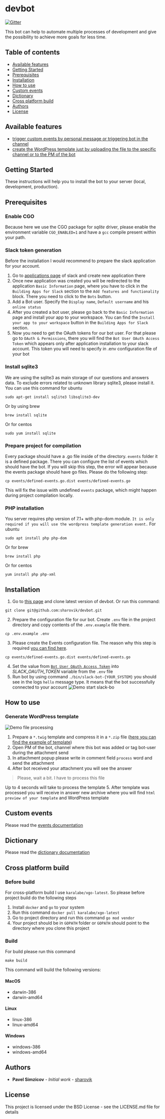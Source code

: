 # devbot
[![Gitter](https://badges.gitter.im/devbot-tool/community.svg)](https://gitter.im/devbot-tool/community?utm_source=badge&utm_medium=badge&utm_campaign=pr-badge)

This bot can help to automate multiple processes of development and give the possibility to achieve more goals for less time.

## Table of contents
- [Available features](#generate-wordpress-template)
- [Getting Started](#getting-started)
- [Prerequisites](#prerequisites)
- [Installation](#installation)
- [How to use](#how-to-use)
- [Custom events](#custom-events)
- [Dictionary](#dictionary)
- [Cross platform build](#cross-platform-build)
- [Authors](#authors)
- [License](#license)

## Available features
* [trigger custom events by personal message or triggering bot in the channel](documentation/events.md)
* [create the WordPress template just by uploading the file to the specific channel or to the PM of the bot](#generate-wordpress-template)

## Getting Started

These instructions will help you to install the bot to your server (local, development, production).

## Prerequisites

### Enable CGO
Because here we use the CGO package for *sqlite* driver, please enable the environment variable `CGO_ENABLED=1` and have a `gcc` compile present within your path.

### Slack token generation
Before the installation I would recommend to prepare the slack application for your account. 
1. Go to [applications page](https://api.slack.com/apps?new_app=1) of slack and create new application there
2. Once new application was created you will be redirected to the application `Basic Information` page, where you have to click in the `Building Apps for Slack` section to the `Add features and functionality` block. There you need to click to the `Bots` button.
3. Add a Bot user. Specify the `Display name`, `Default username` and his `online status`
4. After you created a bot user, please go back to the `Basic Information` page and install your app to your workspace. You can find the `Install your app to your workspace` button in the `Building Apps for Slack` section.
5. Now you need to get the OAuth tokens for our bot user. For that please go to `OAuth & Permissions`, there you will find the `Bot User OAuth Access Token` which appears only after application installation to your slack account. This token you will need to specify in .env configuration file of your bot

### Install sqlite3
We are using the sqlite3 as main storage of our questions and answers data. To exclude errors related to unknown library sqlite3, please install it.
You can use this command for ubuntu
```
sudo apt-get install sqlite3 libsqlite3-dev
```
Or by using brew
```
brew install sqlite
```
Or for centos
```
sudo yum install sqlite
```

### Prepare project for compilation
Every package should have a .go file inside of the directory. `events` folder it is a defined package. There you can configure the list of events which should have the bot. If you will skip this step, the error will appear because the events package should have go files. Please do the following step:
```
cp events/defined-events.go.dist events/defined-events.go
```
This will fix the issue wiith undefined `events` package, which might happen during project compilation locally.

### PHP installation
You server requires php version of 7.1+ with php-dom module. `It is only required if you will use the wordpress template generation event.`
For ubuntu
```
sudo apt install php php-dom
```
Or for brew
```
brew install php
```
Or for centos
```
yum install php php-xml
```
## Installation

1. Go to [this page](https://github.com/sharovik/devbot) and clone latest version of devbot. Or run this command:
``` 
git clone git@github.com:sharovik/devbot.git
```
2. Prepare the configuration file for our bot. Create `.env` file in the project directory and copy contents of the `.env.example` file there.
```
cp .env.example .env
```
3. Please create the Events configuration file. The reason why this step is required [you can find here](#prepare-project-for-compilation).
``` 
cp events/defined-events.go.dist events/defined-events.go
```
4. Set the value from [`Bot User OAuth Access Token`](#slack-token-generation) into *SLACK_OAUTH_TOKEN* variable from the `.env` file
5. Run bot by using command `./bin/slack-bot-{YOUR_SYSTEM}` you should see in the logs `hello` message type. It means that the bot successfully connected to your account
![Demo start slack-bo](documentation/images/start-slack-bot.gif)

## How to use

### Generate WordPress template
![Demo file processing](documentation/images/demo-file-processing.gif)
1. Prepare a `*.twig` template and compress it in a `*.zip` file ([here you can find the example of template](https://github.com/sharovik/themer)) 
2. Open PM of the bot, channel where this bot was added or tag bot-user during the attachment send
3. In attachment popup please write in comment field `process` word and send the attachment
4. After bot received your attachment you will see the answer
 >Please, wait a bit. I have to process this file
 
 Up to 4 seconds will take to process the template
5. After template was processed you will receive in answer new archive where you will find `html preview of your template` and WordPress template

## Custom events
Please read the [events documentation](documentation/events.md)

## Dictionary
Please read the [dictionary documentation](documentation/dictionary.md)

## Cross platform build

### Before build
For cross-platform build I use `karalabe/xgo-latest`. So please before project build do the following steps
1. Install `docker` and `go` to your system
2. Run this command `docker pull karalabe/xgo-latest`
3. Go to project directory and run this command `go mod vendor`
4. Your project should be in `GOPATH` folder or `GOPATH` should point to the directory where you clone this project

### Build
For build please run this command
``` 
make build
```
This command will build the following versions:
#### MacOS
- darwin-386
- darwin-amd64
#### Linux
- linux-386
- linux-amd64
#### Windows
- windows-386
- windows-amd64

## Authors

* **Pavel Simzicov** - *Initial work* - [sharovik](https://github.com/sharovik)

## License
This project is licensed under the BSD License - see the LICENSE.md file for details
